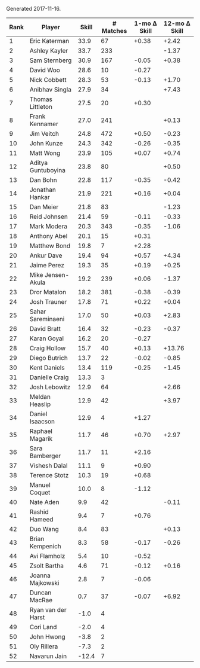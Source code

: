 Generated 2017-11-16.

| Rank | Player             | Skill | # Matches | 1-mo Δ Skill | 12-mo Δ Skill |
|------|--------------------|-------|-----------|--------------|---------------|
|    1 | Eric Katerman      |  33.9 |        67 |        +0.38 |         +2.42 |
|    2 | Ashley Kayler      |  33.7 |       233 |              |         -1.37 |
|    3 | Sam Sternberg      |  30.9 |       167 |        -0.05 |         +0.38 |
|    4 | David Woo          |  28.6 |        10 |        -0.27 |               |
|    5 | Nick Cobbett       |  28.3 |        53 |        -0.13 |         +1.70 |
|    6 | Anibhav Singla     |  27.9 |        34 |              |         +7.43 |
|    7 | Thomas Littleton   |  27.5 |        20 |        +0.30 |               |
|    8 | Frank Kennamer     |  27.0 |       241 |              |         +0.13 |
|    9 | Jim Veitch         |  24.8 |       472 |        +0.50 |         -0.23 |
|   10 | John Kunze         |  24.3 |       342 |        -0.26 |         -0.35 |
|   11 | Matt Wong          |  23.9 |       105 |        +0.07 |         +0.74 |
|   12 | Aditya Guntuboyina |  23.8 |        80 |              |         +0.50 |
|   13 | Dan Bohn           |  22.8 |       117 |        -0.35 |         -0.42 |
|   14 | Jonathan Hankar    |  21.9 |       221 |        +0.16 |         +0.04 |
|   15 | Dan Meier          |  21.8 |        83 |              |         -1.23 |
|   16 | Reid Johnsen       |  21.4 |        59 |        -0.11 |         -0.33 |
|   17 | Mark Modera        |  20.3 |       343 |        -0.35 |         -1.06 |
|   18 | Anthony Abel       |  20.1 |        15 |        +0.31 |               |
|   19 | Matthew Bond       |  19.8 |         7 |        +2.28 |               |
|   20 | Ankur Dave         |  19.4 |        94 |        +0.57 |         +4.34 |
|   21 | Jaime Perez        |  19.3 |        35 |        +0.19 |         +0.25 |
|   22 | Mike Jensen-Akula  |  19.2 |       239 |        +0.06 |         -1.37 |
|   23 | Dror Matalon       |  18.2 |       381 |        -0.38 |         -0.39 |
|   24 | Josh Trauner       |  17.8 |        71 |        +0.22 |         +0.04 |
|   25 | Sahar Sareminaeni  |  17.0 |        50 |        +0.03 |         +2.83 |
|   26 | David Bratt        |  16.4 |        32 |        -0.23 |         -0.37 |
|   27 | Karan Goyal        |  16.2 |        20 |        -0.27 |               |
|   28 | Craig Hollow       |  15.7 |        40 |        +0.13 |        +13.76 |
|   29 | Diego Butrich      |  13.7 |        22 |        -0.02 |         -0.85 |
|   30 | Kent Daniels       |  13.4 |       119 |        -0.25 |         -1.45 |
|   31 | Danielle Craig     |  13.3 |         3 |              |               |
|   32 | Josh Lebowitz      |  12.9 |        64 |              |         +2.66 |
|   33 | Meldan Heaslip     |  12.9 |        42 |              |         +3.97 |
|   34 | Daniel Isaacson    |  12.9 |         4 |        +1.27 |               |
|   35 | Raphael Magarik    |  11.7 |        46 |        +0.70 |         +2.97 |
|   36 | Sara Bamberger     |  11.7 |        11 |        +2.16 |               |
|   37 | Vishesh Dalal      |  11.1 |         9 |        +0.90 |               |
|   38 | Terence Stotz      |  10.3 |        19 |        +0.68 |               |
|   39 | Manuel Coquet      |  10.0 |         8 |        -1.12 |               |
|   40 | Nate Aden          |   9.9 |        42 |              |         -0.11 |
|   41 | Rashid Hameed      |   9.4 |         7 |        +0.76 |               |
|   42 | Duo Wang           |   8.4 |        83 |              |         +0.13 |
|   43 | Brian Kempenich    |   8.3 |        58 |        -0.17 |         -0.26 |
|   44 | Avi Flamholz       |   5.4 |        10 |        -0.52 |               |
|   45 | Zsolt Bartha       |   4.6 |        71 |        -0.12 |         +0.16 |
|   46 | Joanna Majkowski   |   2.8 |         7 |        -0.06 |               |
|   47 | Duncan MacRae      |   0.7 |        37 |        -0.07 |         +6.92 |
|   48 | Ryan van der Harst |  -1.0 |         4 |              |               |
|   49 | Cori Land          |  -2.0 |         4 |              |               |
|   50 | John Hwong         |  -3.8 |         2 |              |               |
|   51 | Oly Rillera        |  -7.3 |         2 |              |               |
|   52 | Navarun Jain       | -12.4 |         7 |              |               |